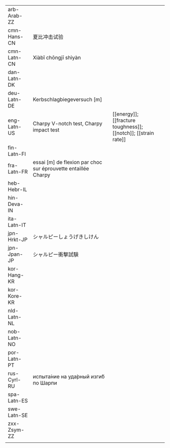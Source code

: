 | | | |
|-|-|-|
| arb-Arab-ZZ |  |  |
| cmn-Hans-CN | 夏比冲击试验 |  |
| cmn-Latn-CN | Xiàbǐ chōngjī shìyàn |  |
| dan-Latn-DK |  |  |
| deu-Latn-DE | Kerbschlagbiegeversuch [m] |  |
| eng-Latn-US | Charpy V-notch test, Charpy impact test | [[energy]]; [[fracture toughness]]; [[notch]]; [[strain rate]] |
| fin-Latn-FI |  |  |
| fra-Latn-FR | essai [m] de flexion par choc sur éprouvette entaillée Charpy |  |
| heb-Hebr-IL |  |  |
| hin-Deva-IN |  |  |
| ita-Latn-IT |  |  |
| jpn-Hrkt-JP | シャルピーしょうげきしけん |  |
| jpn-Jpan-JP | シャルピー衝撃試験 |  |
| kor-Hang-KR |  |  |
| kor-Kore-KR |  |  |
| nld-Latn-NL |  |  |
| nob-Latn-NO |  |  |
| por-Latn-PT |  |  |
| rus-Cyrl-RU | испыта́ние на уда́рный изги́б по Шарпи |  |
| spa-Latn-ES |  |  |
| swe-Latn-SE |  |  |
| zxx-Zsym-ZZ |  |  |
|  |  |  |